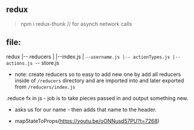 ## redux
> npm i redux-thunk // for asynch network calls 

## file:
redux
|-- reducers
|   |--index.js
|   `--username.js
|-- actionTypes.js
|-- actions.js
`-- store.js

* note: create reducers so to easy to add new one by add all reducers inside of `/reducers` directory and are imported into and later exported from `/reducers/index.js`

.reduce fx in js - job is to take pieces passed in and output something new.  

- asks us for our name - then adds that name to the header.

- mapStateToProps(https://youtu.be/oONNusd57PU?t=7268)
